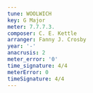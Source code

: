 ```yaml
---
tune: WOOLWICH
key: G Major
meter: 7.7.7.3.
composer: C. E. Kettle
arranger: Fanny J. Crosby
year: '-'
anacrusis: 2
meter_error: '0'
time_signature: 4/4
meterError: 0
timeSignature: 4/4
---
```

